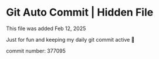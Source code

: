 # Git Auto Commit | Hidden File

This file was added Feb 12, 2025

Just for fun and keeping my daily git commit active 🤪

commit number: 377095
